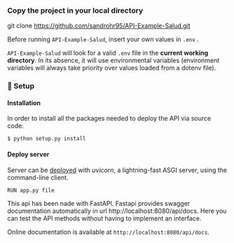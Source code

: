 ### Copy the project in your local directory

git clone https://github.com/sandrohr95/API-Example-Salud.git

Before running `API-Example-Salud`, insert your own values in `.env` . 

`API-Example-Salud` will look for a valid `.env` file in the **current working directory**.
 In its absence, it will use environmental variables (environment variables will always take priority over values loaded from a dotenv file).

### 🚀 Setup 

#### Installation

In order to install all the packages needed to deploy the API via source code:

```console
$ python setup.py install
```

#### Deploy server 

Server can be [deployed](https://fastapi.tiangolo.com/deployment/) with *uvicorn*, a lightning-fast ASGI server, using the command-line client.
```
RUN app.py file
```

This api has been nade with FastAPI. Fastapi provides swagger documentation automatically in url http://localhost:8080/api/docs. Here you can test the API methods without having to implement an interface.

Online documentation is available at `http://localhost:8080/api/docs`.
